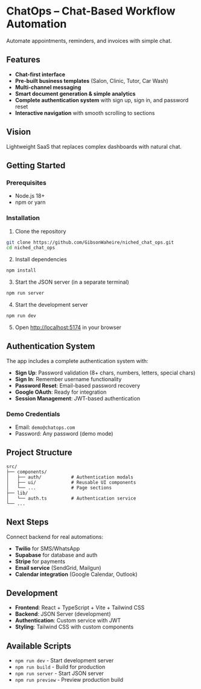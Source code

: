 # ChatOps – Chat-Based Workflow Automation

Automate appointments, reminders, and invoices with simple chat.

## Features

- **Chat-first interface**
- **Pre-built business templates** (Salon, Clinic, Tutor, Car Wash)
- **Multi-channel messaging**
- **Smart document generation & simple analytics**
- **Complete authentication system** with sign up, sign in, and password reset
- **Interactive navigation** with smooth scrolling to sections

## Vision

Lightweight SaaS that replaces complex dashboards with natural chat.

## Getting Started

### Prerequisites
- Node.js 18+ 
- npm or yarn

### Installation

1. Clone the repository
```bash
git clone https://github.com/GibsonWaheire/niched_chat_ops.git
cd niched_chat_ops
```

2. Install dependencies
```bash
npm install
```

3. Start the JSON server (in a separate terminal)
```bash
npm run server
```

4. Start the development server
```bash
npm run dev
```

5. Open [http://localhost:5174](http://localhost:5174) in your browser

## Authentication System

The app includes a complete authentication system with:

- **Sign Up**: Password validation (8+ chars, numbers, letters, special chars)
- **Sign In**: Remember username functionality
- **Password Reset**: Email-based password recovery
- **Google OAuth**: Ready for integration
- **Session Management**: JWT-based authentication

### Demo Credentials
- Email: `demo@chatops.com`
- Password: Any password (demo mode)

## Project Structure

```
src/
├── components/
│   ├── auth/           # Authentication modals
│   ├── ui/             # Reusable UI components
│   └── ...             # Page sections
├── lib/
│   └── auth.ts         # Authentication service
└── ...
```

## Next Steps

Connect backend for real automations:
- **Twilio** for SMS/WhatsApp
- **Supabase** for database and auth
- **Stripe** for payments
- **Email service** (SendGrid, Mailgun)
- **Calendar integration** (Google Calendar, Outlook)

## Development

- **Frontend**: React + TypeScript + Vite + Tailwind CSS
- **Backend**: JSON Server (development)
- **Authentication**: Custom service with JWT
- **Styling**: Tailwind CSS with custom components

## Available Scripts

- `npm run dev` - Start development server
- `npm run build` - Build for production
- `npm run server` - Start JSON server
- `npm run preview` - Preview production build
